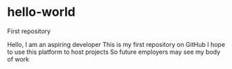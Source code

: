 # hello-world
First repository

Hello, I am an aspiring developer
This is my first repository on GitHub
I hope to use this platform to host projects
So future employers may see my body of work
